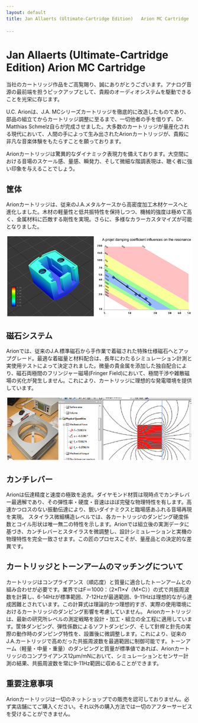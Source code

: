 ```yaml
---
layout: default
title: Jan Allaerts (Ultimate-Cartridge Edition)   Arion MC Cartridge

---
```


# Jan Allaerts (Ultimate-Cartridge Edition)   Arion MC Cartridge

当社のカートリッジ作品をご高覧賜り、誠にありがとうございます。アナログ音源の最前端を担うピックアップとして、貴殿のオーディオシステムを駆動できることを光栄に存じます。

U.C. Arionは、J.A. MCシリーズカートリッジを徹底的に改造したものであり、部品の組立てからカートリッジ調整に至るまで、一切他者の手を借りず、Dr. Matthias Schmelz自らが完成させました。大多数のカートリッジが量産化される現代において、人間の手によって生み出されたArionカートリッジが、貴殿に非凡な音楽体験をもたらすことを願っております。

Arionカートリッジは驚異的なダイナミック表現力を備えております。大空間における音場のスケール感、量感、瞬発力、そして微細な階調表現は、聴く者に強い印象を与えることでしょう。

## 筐体
Arionカートリッジは、従来のJ.A.メタルケースから高密度加工木材ケースへと進化しました。木材の軽量性と低共振特性を保持しつつ、機械的強度は極めて高く、金属材料に匹敵する剛性を実現。さらに、多様なカラーカスタマイズが可能となりました。

![JA1](/assets/Cartridges/JA1.png)


## 磁石システム

Arionでは、従来のJ.A.標準磁石から手作業で着磁された特殊仕様磁石へとアップグレード。最適な着磁量と材料配合は、長年にわたるシミュレーション計測と実使用テストによって決定されました。微量の貴金属を添加した独自配合により、磁石両極間のフリンジャー磁場(Fringer Field)において、極間干渉や雑散磁場の劣化が発生しません。これにより、カートリッジに理想的な発電環境を提供しています。

![JA1](/assets/Cartridges/JA2.png)


## カンチレバー

Arionは伝達精度と速度の極致を追求。ダイヤモンド材質は現時点でカンチレバー最適解であり、その弾性率・硬度・音速はほぼ完璧な物理特性を有します。高速かつロスのない振動伝達により、鋭いダイナミクスと臨場感あふれる音場再現を実現。
スタイラス微細構造レベルでは、各カートリッジのダンピング硬度係数とコイル形状は唯一無二の特性を示します。Arionでは組立後の実測データに基づき、カンチレバーとスタイラスを微調整し、設計シミュレーションと実機の物理特性を完全一致させます。この匠のプロセスこそが、量産品との決定的な差異です。

## カートリッジとトーンアームのマッチングについて

カートリッジはコンプライアンス（順応度）と質量に適合したトーンアームとの組み合わせが必要です。業界ではF＝1000：（2×Π×√（M×C））の式で共振周波数を計算し、6-14Hzが標準範囲、7-12Hzが最適範囲、9-11Hzは理想的ながら達成困難とされています。この計算式は理論的かつ理想的すぎ、実際の使用環境におけるカートリッジのダンピング影響を考慮していません。
Arionカートリッジは、最新の研究所レベルの測定戦略を設計・加工・組立の全工程に適用しています。筐体ダンピング、弾性係数によるソフトダンピング、そして針桿と針先の実際の動作時のダンピング特性を、設置後に微調整します。これにより、従来のJ.A.カートリッジで高めだった共振周波数を最適範囲に制御可能です。トーンアーム（軽量・中量・重量）のダンピングと質量が標準値であれば、Arionカートリッジのコンプライアンス12μm/mNにおいて、シミュレーションとセンサー計測の結果、共振周波数を常に9-11Hz範囲に収めることができます。

## 重要注意事項

Arionカートリッジは一切のネットショップでの販売を認可しておりません。必ず実店舗にてご購入ください。それ以外の購入方法では一切のアフターサービスを受けることができません。

